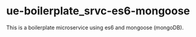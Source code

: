 # ue-boilerplate_srvc-es6-mongoose
This is a boilerplate microservice using es6 and mongoose (mongoDB).
